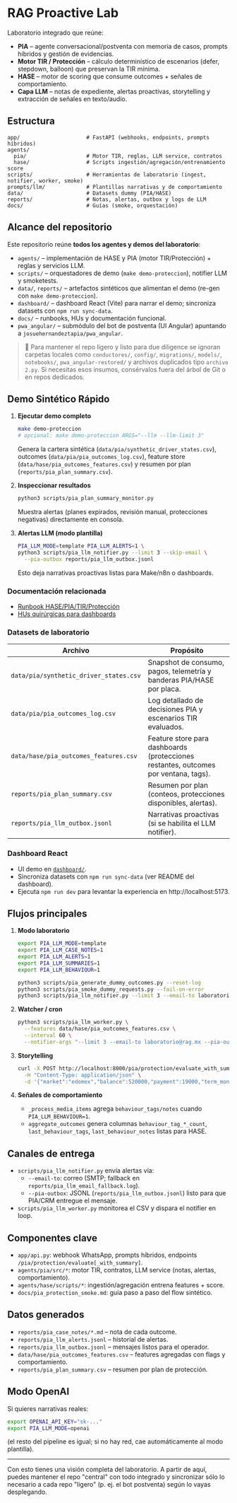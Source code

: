 # RAG Proactive Lab

Laboratorio integrado que reúne:

- **PIA** – agente conversacional/postventa con memoria de casos, prompts híbridos y gestión de evidencias.
- **Motor TIR / Protección** – cálculo determinístico de escenarios (defer, stepdown, balloon) que preservan la TIR mínima.
- **HASE** – motor de scoring que consume outcomes + señales de comportamiento.
- **Capa LLM** – notas de expediente, alertas proactivas, storytelling y extracción de señales en texto/audio.

## Estructura

```
app/                     # FastAPI (webhooks, endpoints, prompts híbridos)
agents/
  pia/                   # Motor TIR, reglas, LLM service, contratos
  hase/                  # Scripts ingestión/agregación/entrenamiento score
scripts/                 # Herramientas de laboratorio (ingest, notifier, worker, smoke)
prompts/llm/             # Plantillas narrativas y de comportamiento
data/                    # Datasets dummy (PIA/HASE)
reports/                 # Notas, alertas, outbox y logs de LLM
docs/                    # Guías (smoke, orquestación)
```

## Alcance del repositorio

Este repositorio reúne **todos los agentes y demos del laboratorio**:

- `agents/` – implementación de HASE y PIA (motor TIR/Protección) + reglas y servicios LLM.
- `scripts/` – orquestadores de demo (`make demo-proteccion`), notifier LLM y smoketests.
- `data/`, `reports/` – artefactos sintéticos que alimentan el demo (re-gen con `make demo-proteccion`).
- `dashboard/` – dashboard React (Vite) para narrar el demo; sincroniza datasets con `npm run sync-data`.
- `docs/` – runbooks, HUs y documentación funcional.
- `pwa_angular/` – submódulo del bot de postventa (UI Angular) apuntando a `josuehernandeztapia/pwa_angular`.

> 🧹 Para mantener el repo ligero y listo para due diligence se ignoran carpetas locales como `conductores/`, `config/`, `migrations/`, `models/`, `notebooks/`, `pwa_angular-restored/` y archivos duplicados tipo `archivo 2.py`. Si necesitas esos insumos, consérvalos fuera del árbol de Git o en repos dedicados.

## Demo Sintético Rápido

1. **Ejecutar demo completo**
   ```bash
   make demo-proteccion
   # opcional: make demo-proteccion ARGS="--llm --llm-limit 3"
   ```
   Genera la cartera sintética (`data/pia/synthetic_driver_states.csv`), outcomes (`data/pia/pia_outcomes_log.csv`), feature store (`data/hase/pia_outcomes_features.csv`) y resumen por plan (`reports/pia_plan_summary.csv`).

2. **Inspeccionar resultados**
   ```bash
   python3 scripts/pia_plan_summary_monitor.py
   ```
   Muestra alertas (planes expirados, revisión manual, protecciones negativas) directamente en consola.

3. **Alertas LLM (modo plantilla)**
   ```bash
   PIA_LLM_MODE=template PIA_LLM_ALERTS=1 \
   python3 scripts/pia_llm_notifier.py --limit 3 --skip-email \
     --pia-outbox reports/pia_llm_outbox.jsonl
   ```
   Esto deja narrativas proactivas listas para Make/n8n o dashboards.

### Documentación relacionada
- [Runbook HASE/PIA/TIR/Protección](docs/demo_runbook_hase_pia_tir_proteccion.md)
- [HUs quirúrgicas para dashboards](docs/hus_dashboard_proteccion.md)

### Datasets de laboratorio
| Archivo | Propósito |
| --- | --- |
| `data/pia/synthetic_driver_states.csv` | Snapshot de consumo, pagos, telemetría y banderas PIA/HASE por placa. |
| `data/pia/pia_outcomes_log.csv` | Log detallado de decisiones PIA y escenarios TIR evaluados. |
| `data/hase/pia_outcomes_features.csv` | Feature store para dashboards (protecciones restantes, outcomes por ventana, tags). |
| `reports/pia_plan_summary.csv` | Resumen por plan (conteos, protecciones disponibles, alertas). |
| `reports/pia_llm_outbox.jsonl` | Narrativas proactivas (si se habilita el LLM notifier). |

### Dashboard React
- UI demo en [`dashboard/`](dashboard/README.md).
- Sincroniza datasets con `npm run sync-data` (ver README del dashboard).
- Ejecuta `npm run dev` para levantar la experiencia en http://localhost:5173.

## Flujos principales

1. **Modo laboratorio**
   ```bash
   export PIA_LLM_MODE=template
   export PIA_LLM_CASE_NOTES=1
   export PIA_LLM_ALERTS=1
   export PIA_LLM_SUMMARIES=1
   export PIA_LLM_BEHAVIOUR=1

   python3 scripts/pia_generate_dummy_outcomes.py --reset-log
   python3 scripts/pia_smoke_dummy_requests.py --fail-on-error
   python3 scripts/pia_llm_notifier.py --limit 3 --email-to laboratorio@rag.mx --pia-outbox reports/pia_llm_outbox.jsonl
   ```

2. **Watcher / cron**
   ```bash
   python3 scripts/pia_llm_worker.py \
     --features data/hase/pia_outcomes_features.csv \
     --interval 60 \
     --notifier-args "--limit 3 --email-to laboratorio@rag.mx --pia-outbox reports/pia_llm_outbox.jsonl"
   ```

3. **Storytelling**
   ```bash
   curl -X POST http://localhost:8000/pia/protection/evaluate_with_summary \
     -H "Content-Type: application/json" \
     -d '{"market":"edomex","balance":520000,"payment":19000,"term_months":48,"metadata":{"placa":"DEMO-001"}}'
   ```

4. **Señales de comportamiento**
   - `_process_media_items` agrega `behaviour_tags/notes` cuando `PIA_LLM_BEHAVIOUR=1`.
   - `aggregate_outcomes` genera columnas `behaviour_tag_*_count`, `last_behaviour_tags`, `last_behaviour_notes` listas para HASE.

## Canales de entrega

- `scripts/pia_llm_notifier.py` envía alertas vía:
  - `--email-to`: correo (SMTP; fallback en `reports/pia_llm_email_fallback.log`).
  - `--pia-outbox`: JSONL (`reports/pia_llm_outbox.jsonl`) listo para que PIA/CRM entregue el mensaje.
- `scripts/pia_llm_worker.py` monitorea el CSV y dispara el notifier en loop.

## Componentes clave

- `app/api.py`: webhook WhatsApp, prompts híbridos, endpoints `/pia/protection/evaluate[_with_summary]`.
- `agents/pia/src/*`: motor TIR, contratos, LLM service (notas, alertas, comportamiento).
- `agents/hase/scripts/*`: ingestión/agregación entrena features + score.
- `docs/pia_protection_smoke.md`: guía paso a paso del flow sintético.

## Datos generados

- `reports/pia_case_notes/*.md` – nota de cada outcome.
- `reports/pia_llm_alerts.jsonl` – historial de alertas.
- `reports/pia_llm_outbox.jsonl` – mensajes listos para el operador.
- `data/hase/pia_outcomes_features.csv` – features agregadas con flags y comportamiento.
- `reports/pia_plan_summary.csv` – resumen por plan de protección.

## Modo OpenAI

Si quieres narrativas reales:
```bash
export OPENAI_API_KEY="sk-..."
export PIA_LLM_MODE=openai
```
(el resto del pipeline es igual; si no hay red, cae automáticamente al modo plantilla).

---

Con esto tienes una visión completa del laboratorio. A partir de aquí, puedes mantener el repo "central" con todo integrado y sincronizar sólo lo necesario a cada repo "ligero" (p. ej. el bot postventa) según lo vayas desplegando.
